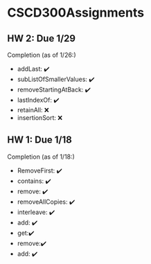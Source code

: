 # CSCD300Assignments

## HW 2: Due 1/29
Completion (as of 1/26:)

* addLast: ✔️
* subListOfSmallerValues: ✔️
* removeStartingAtBack: ✔️ 
* lastIndexOf: ✔️
* retainAll: ❌ 
* insertionSort: ❌ 


## HW 1: Due 1/18
Completion (as of 1/18:)

* RemoveFirst: ✔️
* contains: ✔️
* remove: ✔️ 
* removeAllCopies: ✔️
* interleave: ✔️ 
* add: ✔️ 
* get:✔️
* remove:✔️
* add: ✔️
  
